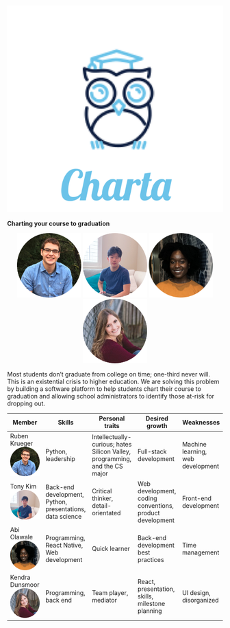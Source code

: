 <p align="center">
  <img src="imgs/Logo.png" />
</p>

**Charting your course to graduation**

<p align="center">
  <img src="imgs/ruben.png" width="150" />
  <img src="imgs/tony.png" width="150" /> 
  <img src="imgs/abi.png" width="150" /> 
  <img src="imgs/kendra.png" width="150" /> 
</p>

Most students don’t graduate from college on time; one-third never will. This is an existential crisis to higher education. We are solving this problem by building a software platform to help students chart their course to graduation and allowing school administrators to identify those at-risk for dropping out. 

<center>


| Member   | Skills  | Personal traits  | Desired growth  | Weaknesses  |
|---|---|---|---|---|
| Ruben Krueger   <img src="imgs/ruben.png" width="150" /> |Python, leadership |  Intellectually-curious; hates Silicon Valley, programming, and the CS major |  Full-stack development |  Machine learning, web development |
|Tony Kim    <img src="imgs/tony.png" width="150" /> | Back-end development, Python, presentations, data science | Critical thinker, detail-orientated  |  Web development, coding conventions, product development | Front-end development|
| Abi Olawale   <img src="imgs/abi.png" width="150" /> |Programming, React Native, Web development  | Quick learner  |  Back-end development best practices | Time management  |
| Kendra Dunsmoor  <img src="imgs/kendra.png" width="150" />| Programming, back end | Team player, mediator  | React, presentation, skills, milestone planning  | UI design, disorganized  |


</center>
